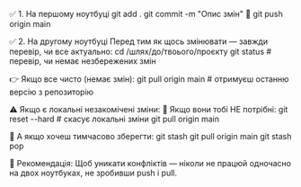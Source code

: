 ✅ 1. На першому ноутбуці
git add .
git commit -m "Опис змін"
💾 git push origin main

✅ 2. На другому ноутбуці
Перед тим як щось змінювати — завжди перевір, чи все актуально:
cd /шлях/до/твоього/проєкту
git status # перевір, чи немає незбережених змін

👉 Якщо все чисто (немає змін):
git pull origin main # отримуєш останню версію з репозиторію

⚠️ Якщо є локальні незакомічені зміни:
🔁 Якщо вони тобі НЕ потрібні:
git reset --hard # скасує локальні зміни
git pull origin main

💾 А якщо хочеш тимчасово зберегти:
git stash
git pull origin main
git stash pop

📌 Рекомендація:
Щоб уникати конфліктів — ніколи не працюй одночасно на двох ноутбуках, не зробивши push і pull.
